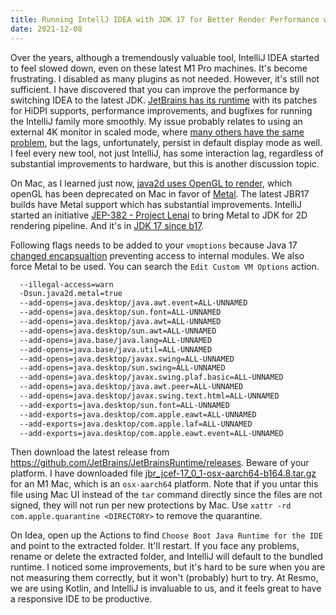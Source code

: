 ```yaml
---
title: Running IntellJ IDEA with JDK 17 for Better Render Performance with Metal
date: 2021-12-08
--- 
```


Over the years, although a tremendously valuable tool, IntelliJ IDEA started to feel slowed down, even on these latest M1 Pro machines. It's become frustrating. I disabled as many plugins as not needed. However, it's still not sufficient. I have discovered that you can improve the performance by switching IDEA to the latest JDK. [JetBrains has its runtime](https://github.com/JetBrains/JetBrainsRuntime) with its patches for HiDPI supports, performance improvements, and bugfixes for running the IntelliJ family more smoothly. My issue probably relates to using an external 4K monitor in scaled mode, where [many others have the same problem](https://youtrack.jetbrains.com/issue/JBR-745), but the lags, unfortunately, persist in default display mode as well. I feel every new tool, not just IntelliJ, has some interaction lag, regardless of substantial improvements to hardware, but this is another discussion topic.

On Mac, as I learned just now, [java2d uses OpenGL to render](https://youtrack.jetbrains.com/issue/JBR-745), which openGL has been deprecated on Mac in favor of [Metal](https://developer.apple.com/metal/). The latest JBR17 builds have Metal support which has substantial improvements. IntelliJ started an initiative [JEP-382 - Project Lenai](https://blog.jetbrains.com/platform/2020/11/metal-for-intellij-platform/) to bring Metal to JDK for 2D rendering pipeline. And it's in [JDK 17 since b17](https://openjdk.java.net/jeps/382). 

Following flags needs to be added to your `vmoptions` because Java 17 [changed encapsualtion](https://www.infoq.com/news/2021/06/internals-encapsulated-jdk17/) preventing access to internal modules. We also force Metal to be used. You can search the `Edit Custom VM Options` action.

```sh
  --illegal-access=warn
  -Dsun.java2d.metal=true
  --add-opens=java.desktop/java.awt.event=ALL-UNNAMED
  --add-opens=java.desktop/sun.font=ALL-UNNAMED
  --add-opens=java.desktop/java.awt=ALL-UNNAMED
  --add-opens=java.desktop/sun.awt=ALL-UNNAMED
  --add-opens=java.base/java.lang=ALL-UNNAMED
  --add-opens=java.base/java.util=ALL-UNNAMED
  --add-opens=java.desktop/javax.swing=ALL-UNNAMED
  --add-opens=java.desktop/sun.swing=ALL-UNNAMED
  --add-opens=java.desktop/javax.swing.plaf.basic=ALL-UNNAMED
  --add-opens=java.desktop/java.awt.peer=ALL-UNNAMED
  --add-opens=java.desktop/javax.swing.text.html=ALL-UNNAMED
  --add-exports=java.desktop/sun.font=ALL-UNNAMED
  --add-exports=java.desktop/com.apple.eawt=ALL-UNNAMED
  --add-exports=java.desktop/com.apple.laf=ALL-UNNAMED
  --add-exports=java.desktop/com.apple.eawt.event=ALL-UNNAMED
```

Then download the latest release from https://github.com/JetBrains/JetBrainsRuntime/releases. Beware of your platform. I have downloaded file [jbr_jcef-17_0_1-osx-aarch64-b164.8.tar.gz](https://cache-redirector.jetbrains.com/intellij-jbr/jbr_jcef-17_0_1-osx-aarch64-b164.8.tar.gz) for an M1 Mac, which is an `osx-aarch64` platform. Note that if you untar this file using Mac UI instead of the `tar` command directly since the files are not signed, they will not run per new protections by Mac. Use `xattr -rd com.apple.quarantine <DIRECTORY>` to remove the quarantine. 

On Idea, open up the Actions to find `Choose Boot Java Runtime for the IDE` and point to the extracted folder. It'll restart. If you face any problems, rename or delete the extracted folder, and IntelliJ will default to the bundled runtime. I noticed some improvements, but it's hard to be sure when you are not measuring them correctly, but it won't (probably) hurt to try. At Resmo, we are using Kotlin, and IntelliJ is invaluable to us, and it feels great to have a responsive IDE to be productive.